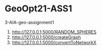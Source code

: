 # GeoOpt21-ASS1
3-AIA-geo-assignment1

1) http://127.0.0.1:5000/RANDOM_SPHERES
2) http://127.0.0.1:5000/createGraph
3) http://127.0.0.1:5000/convertToNetworkX
